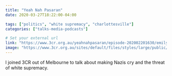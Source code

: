 ```yaml
---
title: "Yeah Nah Pasaran"
date: 2020-03-27T18:22:00-04:00

tags: ["politics", "white supremacy", "charlottesville"]
categories: ["talks-media-podcasts"]

# Set your external url
link: "https://www.3cr.org.au/yeahnahpasaran/episode-202002201630/emily-gorcenski-making-nazis-cry"
image: "https://www.3cr.org.au/sites/default/files/styles/large/public/show/user83697/images/My%20Post%20%2817%29.jpg?itok=EjxIfzkE"
---
```


I joined 3CR out of Melbourne to talk about making Nazis cry and the threat of white supremacy.